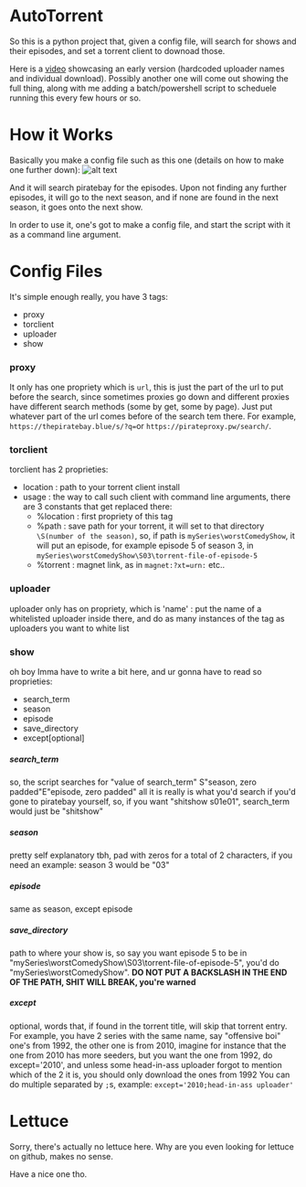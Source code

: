 # AutoTorrent

So this is a python project that, given a config file, will search for shows and their episodes, and set a torrent client to downoad those.

Here is a [video](https://youtu.be/cdxfx8k-CqM) showcasing an early version (hardcoded uploader names and individual download). Possibly another one will come out showing the full thing, along with me adding a batch/powershell script to scheduele running this every few hours or so.

# How it Works

Basically you make a config file such as this one (details on how to make one further down):
![alt text](https://i.imgur.com/uTZKQAh.png)

And it will search piratebay for the episodes. Upon not finding any further episodes, it will go to the next season, and if none are found in the next season, it goes onto the next show.

In order to use it, one's got to make a config file, and start the script with it as a command line argument.



# Config Files

It's simple enough really, you have 3 tags:
- proxy
- torclient
- uploader
- show
  
### proxy

It only has one propriety which is `url`, this is just the part of the url to put before the search, since sometimes proxies go down and different proxies have different search methods (some by get, some by page).
Just put whatever part of the url comes before of the search tem there. For example, `https://thepiratebay.blue/s/?q=`or `https://pirateproxy.pw/search/`.
  
### torclient
torclient has 2 proprieties:
  - location : path to your torrent client install
  - usage : the way to call such client with command line arguments, there are 3 constants that get replaced there:
    - %location : first propriety of this tag
    - %path : save path for your torrent, it will set to that directory `\S(number of the season)`, so, if path is `mySeries\worstComedyShow`, it will put an episode, for example episode 5 of season 3, in `mySeries\worstComedyShow\S03\torrent-file-of-episode-5`
    - %torrent : magnet link, as in `magnet:?xt=urn:` etc..
    
    
### uploader
uploader only has on propriety, which is 'name' : put the name of a whitelisted uploader inside there, and do as many instances of the tag as uploaders you want to white list


### show
oh boy Imma have to write a bit here, and ur gonna have to read
so proprieties:
  - search_term
  - season
  - episode
  - save_directory
  - except[optional]
  
##### search_term
so, the script searches for "value of search_term" S"season, zero padded"E"episode, zero padded"
all it is really is what you'd search if you'd gone to piratebay yourself, so, if you want "shitshow s01e01", search_term would just be "shitshow"

##### season
pretty self explanatory tbh, pad with zeros for a total of 2 characters, if you need an example: season 3 would be "03"

##### episode
same as season, except episode

##### save_directory
path to where your show is, so say you want episode 5 to be in "mySeries\worstComedyShow\S03\torrent-file-of-episode-5", you'd do "mySeries\worstComedyShow". **DO NOT PUT A BACKSLASH IN THE END OF THE PATH, SHIT WILL BREAK, you're warned**

##### except
optional, words that, if found in the torrent title, will skip that torrent entry. For example, you have 2 series with the same name, say "offensive boi" one's from 1992, the other one is from 2010, imagine for instance that the one from 2010 has more seeders, but you want the one from 1992, do except='2010', and unless some head-in-ass uploader forgot to mention which of the 2 it is, you should only download the ones from 1992
You can do multiple separated by `;`s, example: `except='2010;head-in-ass uploader'`

# Lettuce
Sorry, there's actually no lettuce here. Why are you even looking for lettuce on github, makes no sense.

Have a nice one tho.

